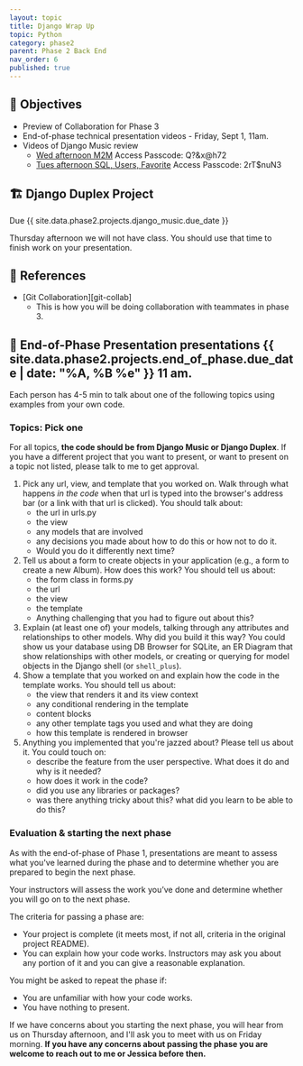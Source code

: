 ```yaml
---
layout: topic
title: Django Wrap Up
topic: Python
category: phase2
parent: Phase 2 Back End
nav_order: 6
published: true
---
```


## 🎯 Objectives

- Preview of Collaboration for Phase 3
- End-of-phase technical presentation videos - Friday, Sept 1, 11am.
- Videos of Django Music review
  - [Wed afternoon M2M](https://us02web.zoom.us/rec/share/7pNVQecU8Y2y-SNkOdgDSXqrRHTB1O3mxLkf1IsjIZPTtTsUcCE08JKJo1_gtCVc.8VkiqRjq0gN-NuNQ)
      Access Passcode: Q?&x@h72
  - [Tues afternoon SQL, Users, Favorite](https://us02web.zoom.us/rec/share/jBbYYHxn2j-c7KMH7kaUyg0pu466nfMTsJ7JG1j7iFI3-fIqWzbAy2MVYhzU9upn.6eYNj3agjptZaDOH)
      Access Passcode: 2rT$nuN3

## 🏗️ Django Duplex Project

Due {{ site.data.phase2.projects.django_music.due_date }}

Thursday afternoon we will not have class. You should use that time to finish work on your presentation.

## 🔖 References

- [Git Collaboration][git-collab]
  - This is how you will be doing collaboration with teammates in phase 3.

## 🤩 End-of-Phase Presentation presentations {{ site.data.phase2.projects.end_of_phase.due_date | date: "%A, %B %e" }} 11 am.

Each person has 4-5 min to talk about one of the following topics using examples from your own code.
### Topics: Pick one

For all topics, **the code should be from Django Music or Django Duplex**. If you have a different project that you want to present, or want to present on a topic not listed, please talk to me to get approval.

1. Pick any url, view, and template that you worked on. Walk through what happens _in the code_ when that url is typed into the browser's address bar (or a link with that url is clicked). You should talk about:
      - the url in urls.py
      - the view
      - any models that are involved
      - any decisions you made about how to do this or how not to do it.
      - Would you do it differently next time?
2. Tell us about a form to create objects in your application (e.g., a form to create a new Album). How does this work? You should tell us about:
      - the form class in forms.py
      - the url
      - the view
      - the template
      - Anything challenging that you had to figure out about this?
3. Explain (at least one of) your models, talking through any attributes and relationships to other models. Why did you build it this way? You could show us your database using DB Browser for SQLite, an ER Diagram that show relationships with other models, or creating or querying for model objects in the Django shell (or `shell_plus`).
4. Show a template that you worked on and explain how the code in the template works. You should tell us about:
      - the view that renders it and its view context
      - any conditional rendering in the template
      - content blocks
      - any other template tags you used and what they are doing
      - how this template is rendered in browser
5. Anything you implemented that you're jazzed about? Please tell us about it. You could touch on:
      - describe the feature from the user perspective. What does it do and why is it needed?
      - how does it work in the code?
      - did you use any libraries or packages?
      - was there anything tricky about this? what did you learn to be able to do this?

### Evaluation & starting the next phase

As with the end-of-phase of Phase 1, presentations are meant to assess what you've learned during the phase and to determine whether you are prepared to begin the next phase.

Your instructors will assess the work you’ve done and determine whether you will go on to the next phase.

The criteria for passing a phase are:

- Your project is complete (it meets most, if not all, criteria in the original project README).
- You can explain how your code works. Instructors may ask you about any portion of it and you can give a reasonable explanation.

You might be asked to repeat the phase if:

- You are unfamiliar with how your code works.
- You have nothing to present.

If we have concerns about you starting the next phase, you will hear from us on Thursday afternoon, and I'll ask you to meet with us on Friday morning. **If you have any concerns about passing the phase you are welcome to reach out to me or Jessica before then.**
